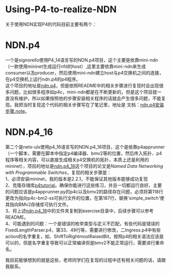 # Using-P4-to-realize-NDN
关于使用NDN实现P4的代码目前主要有两个：
# NDN.p4
一个是signorello使用P4_14语言写的NDN.p4项目，这个主要是依靠mini-ndn（一款使用mininet生成运行nfd的host）,这里主要依靠mini-ndn来生成consumer以及producer，然后使用mini-ndn建立host与p4交换机之间的连接，在p4交换机上运行ndn.p4的p4程序。  
这个项目的地址是[ndn.p4](https://github.com/signorello/NDN.p4)，但是依照README中的相关步骤进行复现时会出现很多问题，比如很多程序如p4c，mini-ndn都是在不断更新的，但是这个项目就一直没有维护，所以如果按照他的步骤安装相关程序的话就会产生很多问题，不能复现。我把当时复现这个代码的相关步骤写在了笔记里，地址是
文档：[ndn.p4安装步骤.note](http://note.youdao.com/noteshare?id=487f1daa3f6244a2e190b74b0e5add9f)。
# NDN.p4_16
第二个是netx-ulx使用p4_16语言写的NDN.p4_16项目，这个是依靠p4apprunner（一个脚本，需要在脚本中指定p4编译器、bmv2等的位置，然后传入拓扑、p4程序等相关内容，可以直接生成相关p4交换机的拓扑，本质上还是利用的mininet），项目的地址是[ndn.p4_16](https://github.com/netx-ulx/NDN.p4-16/tree/master/TARGET_bmv2-ss)这个项目的论文是*Named Data Networking with Programmable Switches*，复现的相关步骤是：  
1、必须安装mininet，我的版本是2.2.1，不能保证其他版本能够成功复现  
2、克隆存储库[p4tutorial](https://github.com/p4lang/tutorials/tree/sigcomm_17)。确保你能进行这些练习，并且一切都运行良好。主要的问题应该是p4apprunner.py的p4c以及bmv2的路径存在问题，必须将第118行更改为指向p4c-bm2-ss可执行文件的位置，在第187行，替换'simple_switch'使其指向BMv2存储库可执行文件。  
3、将上述[ndn.p4_16](https://github.com/netx-ulx/NDN.p4-16/tree/master/TARGET_bmv2-ss)中的文件夹复制到exercise目录中，后续步骤可以参考README。  
4、可能遇到的问题：一个是错误的枚举类型与定义不匹配，有些代码是错误的FixedLengthParser.p4，第33、49行等，需要进行修改，二Ingress.p4中有些action的名字重复，如、ShiftToRightmostRaisedBit，按照p4的相关语法应该是可以的，但是名字重复导致可以正常编译但是bmv2不能正常运行，需要进行重命名。  

 我目前能够想到的就是这些，老师同学们在复现的过程中还有相关问题的话，请跟我联系。
